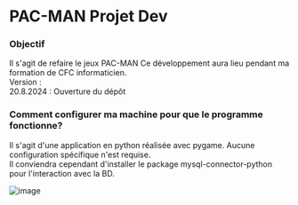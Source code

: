 # PAC-MAN Projet Dev

### Objectif ###

Il s'agit de refaire le jeux PAC-MAN
Ce développement aura lieu pendant ma formation de CFC informaticien.\
Version : \
20.8.2024 : Ouverture du dépôt

### Comment configurer ma machine pour que le programme fonctionne? ###

Il s'agit d'une application en python réalisée avec pygame. Aucune configuration spécifique n'est requise.\
Il conviendra cependant d'installer le package mysql-connector-python pour l'interaction avec la BD.

![image](https://github.com/user-attachments/assets/24ae78c2-05ae-4cef-969d-6ef4dd2a9fc3)



